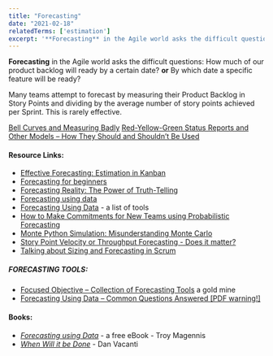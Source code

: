 ```yaml
---
title: "Forecasting"
date: "2021-02-18"
relatedTerms: ['estimation']
excerpt: '**Forecasting** in the Agile world asks the difficult questions: How much of our product'
---
```


**Forecasting** in the Agile world asks the difficult questions: How much of our product backlog will ready by a certain date? **or** By which date a specific feature will be ready?

Many teams attempt to forecast by measuring their Product Backlog in Story Points and dividing by the average number of story points achieved per Sprint. This is rarely effective.

[Bell Curves and Measuring Badly]((/blog/bell-curves-and-measuring-badly))
[Red-Yellow-Green Status Reports and Other Models – How They Should and Shouldn’t Be Used](/blog/red-yellow-green-or-rygrag-reports-how-they-hide-the-truth)

#### Resource Links:

- [Effective Forecasting: Estimation in Kanban](https://getnave.com/blog/estimation-in-kanban/)
- [Forecasting for beginners](https://www.slideshare.net/KanbanDan/forecasting-for-beginners/)
- [Forecasting Reality: The Power of Truth-Telling](https://www.superheroes.academy/blog/forecasting-reality-the-power-of-truth-telling)
- [Forecasting using data](https://medium.com/forecasting-using-data)
- [Forecasting Using Data](https://github.com/FocusedObjective/FocusedObjective.Resources/blob/master/Common%20Questions%20Anwered.pdf) - a list of tools
- [How to Make Commitments for New Teams using Probabilistic Forecasting](https://getnave.com/blog/commitments-for-new-teams/)
- [Monte Python Simulation: Misunderstanding Monte Carlo](https://dannorth.net/2018/09/04/monte-python-simulation/)
- [Story Point Velocity or Throughput Forecasting - Does it matter?](https://observablehq.com/@troymagennis/story-point-velocity-or-throughput-forecasting-does-it-mat)
- [Talking about Sizing and Forecasting in Scrum](https://www.infoq.com/articles/sizing-forecasting-scrum/)

##### FORECASTING TOOLS:

- [Focused Objective – Collection of Forecasting Tools](https://github.com/FocusedObjective/FocusedObjective.Resources/tree/master/Spreadsheets) a gold mine
- [Forecasting Using Data – Common Questions Answered \[PDF warning!\]](https://github.com/FocusedObjective/FocusedObjective.Resources/blob/master/Common%20Questions%20Anwered.pdf)

#### Books:

- [_Forecasting using Data_](https://medium.com/forecasting-using-data) - a free eBook - Troy Magennis
- [_When Will it be Done_](https://leanpub.com/whenwillitbedone) - Dan Vacanti

